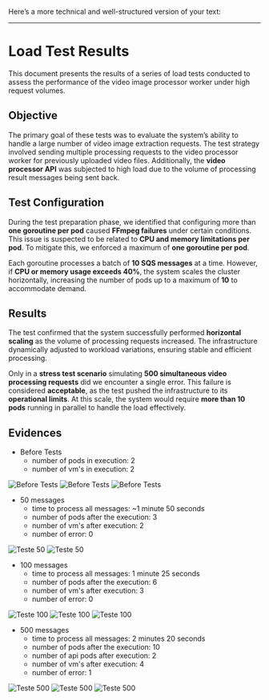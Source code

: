 Here’s a more technical and well-structured version of your text:  

---

# Load Test Results  

This document presents the results of a series of load tests conducted to assess the performance of the video image processor worker under high request volumes.  

## **Objective**  
The primary goal of these tests was to evaluate the system’s ability to handle a large number of video image extraction requests. The test strategy involved sending multiple processing requests to the video processor worker for previously uploaded video files. Additionally, the **video processor API** was subjected to high load due to the volume of processing result messages being sent back.  

## **Test Configuration**

During the test preparation phase, we identified that configuring more than **one goroutine per pod** caused **FFmpeg failures** under certain conditions. This issue is suspected to be related to **CPU and memory limitations per pod**. To mitigate this, we enforced a maximum of **one goroutine per pod**.  

Each goroutine processes a batch of **10 SQS messages** at a time. However, if **CPU or memory usage exceeds 40%**, the system scales the cluster horizontally, increasing the number of pods up to a maximum of **10** to accommodate demand.  

## **Results**

The test confirmed that the system successfully performed **horizontal scaling** as the volume of processing requests increased. The infrastructure dynamically adjusted to workload variations, ensuring stable and efficient processing.  

Only in a **stress test scenario** simulating **500 simultaneous video processing requests** did we encounter a single error. This failure is considered **acceptable**, as the test pushed the infrastructure to its **operational limits**. At this scale, the system would require **more than 10 pods** running in parallel to handle the load effectively.

## **Evidences**  

 - Before Tests
   - number of pods in execution: 2
   - number of vm's in execution: 2

![Before Tests](./assets/load_tests/before_tests_1.png)
![Before Tests](./assets/load_tests/before_tests_2.png)
![Before Tests](./assets/load_tests/before_tests_3.png)

 - 50 messages
   - time to process all messages: ~1 minute 50 seconds
   - number of pods after the execution: 3
   - number of vm's after execution: 2
   - number of error: 0

![Teste 50](./assets/load_tests/test_50_01.png)
![Teste 50](./assets/load_tests/test_50_02.png)

 - 100 messages
   - time to process all messages: 1 minute 25 seconds
   - number of pods after the execution: 6
   - number of vm's after execution: 3
   - number of error: 0

![Teste 100](./assets/load_tests/test_100_01.png)
![Teste 100](./assets/load_tests/test_100_02.png)
![Teste 100](./assets/load_tests/test_100_03.png)

 - 500 messages
   - time to process all messages: 2 minutes 20 seconds
   - number of pods after the execution: 10
   - number of api pods after execution: 2
   - number of vm's after execution: 4
   - number of error: 1

![Teste 500](./assets/load_tests/test_500_01.png)
![Teste 500](./assets/load_tests/test_500_02.png)
![Teste 500](./assets/load_tests/test_500_03.png)